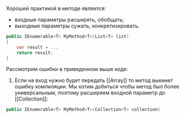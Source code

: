 Хорошей практикой в методе является:
- входные параметры расширять, обобщать;
- выходные параметры сужать, конкретизировать.

```csharp
public IEnumerable<T> MyMethod<T>(List<T> list)
{
	var result = ...
	return result;
}
```

Рассмотрим ошибки в приведенном выше коде:
1. Если на вход нужно будет передать [[Array]] то метод выкинет ошибку компиляции. Мы хотим добиться чтобы метод был более универсальным, поэтому расширяем входной параметр до [[Collection]]:
```csharp
public IEnumerable<T> MyMethod<T>(Collection<T> collection)
```
   